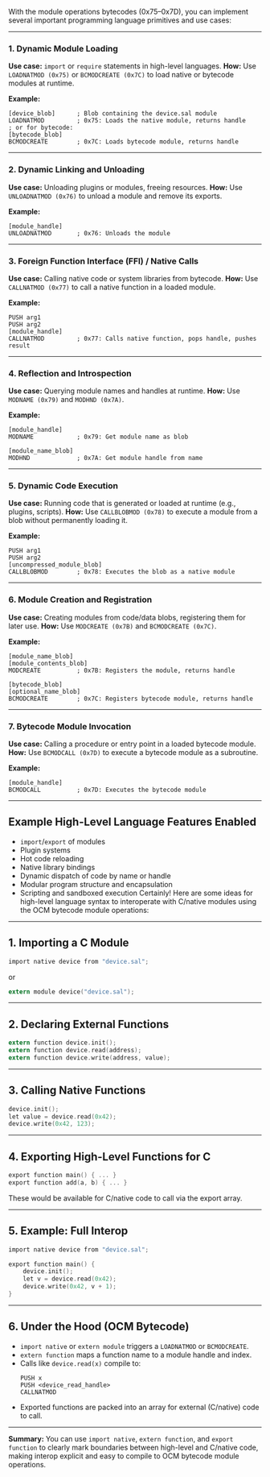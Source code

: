 With the module operations bytecodes (0x75–0x7D), you can implement several important programming language primitives and use cases:

---

### 1. Dynamic Module Loading

**Use case:** `import` or `require` statements in high-level languages.
**How:** Use `LOADNATMOD (0x75)` or `BCMODCREATE (0x7C)` to load native or bytecode modules at runtime.

**Example:**
```
[device_blob]      ; Blob containing the device.sal module
LOADNATMOD         ; 0x75: Loads the native module, returns handle
; or for bytecode:
[bytecode_blob]
BCMODCREATE        ; 0x7C: Loads bytecode module, returns handle
```

---

### 2. Dynamic Linking and Unloading

**Use case:** Unloading plugins or modules, freeing resources.
**How:** Use `UNLOADNATMOD (0x76)` to unload a module and remove its exports.

**Example:**
```
[module_handle]
UNLOADNATMOD       ; 0x76: Unloads the module
```

---

### 3. Foreign Function Interface (FFI) / Native Calls

**Use case:** Calling native code or system libraries from bytecode.
**How:** Use `CALLNATMOD (0x77)` to call a native function in a loaded module.

**Example:**
```
PUSH arg1
PUSH arg2
[module_handle]
CALLNATMOD         ; 0x77: Calls native function, pops handle, pushes result
```

---

### 4. Reflection and Introspection

**Use case:** Querying module names and handles at runtime.
**How:** Use `MODNAME (0x79)` and `MODHND (0x7A)`.

**Example:**
```
[module_handle]
MODNAME            ; 0x79: Get module name as blob

[module_name_blob]
MODHND             ; 0x7A: Get module handle from name
```

---

### 5. Dynamic Code Execution

**Use case:** Running code that is generated or loaded at runtime (e.g., plugins, scripts).
**How:** Use `CALLBLOBMOD (0x78)` to execute a module from a blob without permanently loading it.

**Example:**
```
PUSH arg1
PUSH arg2
[uncompressed_module_blob]
CALLBLOBMOD        ; 0x78: Executes the blob as a native module
```

---

### 6. Module Creation and Registration

**Use case:** Creating modules from code/data blobs, registering them for later use.
**How:** Use `MODCREATE (0x7B)` and `BCMODCREATE (0x7C)`.

**Example:**
```
[module_name_blob]
[module_contents_blob]
MODCREATE          ; 0x7B: Registers the module, returns handle

[bytecode_blob]
[optional_name_blob]
BCMODCREATE        ; 0x7C: Registers bytecode module, returns handle
```

---

### 7. Bytecode Module Invocation

**Use case:** Calling a procedure or entry point in a loaded bytecode module.
**How:** Use `BCMODCALL (0x7D)` to execute a bytecode module as a subroutine.

**Example:**
```
[module_handle]
BCMODCALL          ; 0x7D: Executes the bytecode module
```

---

## Example High-Level Language Features Enabled

- `import`/`export` of modules
- Plugin systems
- Hot code reloading
- Native library bindings
- Dynamic dispatch of code by name or handle
- Modular program structure and encapsulation
- Scripting and sandboxed execution
Certainly! Here are some ideas for high-level language syntax to interoperate with C/native modules using the OCM bytecode module operations:

---

## 1. Importing a C Module

```c
import native device from "device.sal";
```
or
```c
extern module device("device.sal");
```

---

## 2. Declaring External Functions

```c
extern function device.init();
extern function device.read(address);
extern function device.write(address, value);
```

---

## 3. Calling Native Functions

```c
device.init();
let value = device.read(0x42);
device.write(0x42, 123);
```

---

## 4. Exporting High-Level Functions for C

```c
export function main() { ... }
export function add(a, b) { ... }
```
These would be available for C/native code to call via the export array.

---

## 5. Example: Full Interop

```c
import native device from "device.sal";

export function main() {
    device.init();
    let v = device.read(0x42);
    device.write(0x42, v + 1);
}
```

---

## 6. Under the Hood (OCM Bytecode)

- `import native` or `extern module` triggers a `LOADNATMOD` or `BCMODCREATE`.
- `extern function` maps a function name to a module handle and index.
- Calls like `device.read(x)` compile to:
  ```
  PUSH x
  PUSH <device_read_handle>
  CALLNATMOD
  ```
- Exported functions are packed into an array for external (C/native) code to call.

---

**Summary:**
You can use `import native`, `extern function`, and `export function` to clearly mark boundaries between high-level and C/native code, making interop explicit and easy to compile to OCM bytecode module operations.
